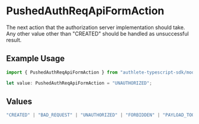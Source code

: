 # PushedAuthReqApiFormAction

The next action that the authorization server implementation should take. Any other value other than "CREATED" should be handled as unsuccessful result.

## Example Usage

```typescript
import { PushedAuthReqApiFormAction } from "authlete-typescript-sdk/models/operations";

let value: PushedAuthReqApiFormAction = "UNAUTHORIZED";
```

## Values

```typescript
"CREATED" | "BAD_REQUEST" | "UNAUTHORIZED" | "FORBIDDEN" | "PAYLOAD_TOO_LARGE" | "INTERNAL_SERVER_ERROR"
```
